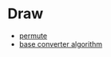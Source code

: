 # Draw

- [permute](https://shop.montalvomiguelo.com/cdn/shop/files/permute.png?v=3772386332569951241)
- [base converter algorithm](https://cdn.shopify.com/s/files/1/0030/9906/6466/files/base-converter.png?v=1688184930)
